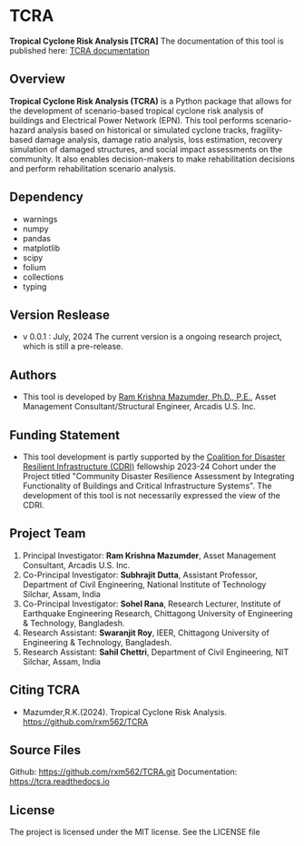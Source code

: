 # TCRA
**Tropical Cyclone Risk Analysis [TCRA]** 
The documentation of this tool is published here: [TCRA documentation](https://tcra.readthedocs.io)


Overview
--------
**Tropical Cyclone Risk Analysis (TCRA)** is a Python package that allows for the development of scenario-based tropical cyclone risk analysis of buildings and Electrical Power Network (EPN). This tool performs scenario-hazard analysis based on historical or simulated cyclone tracks, fragility-based damage analysis, damage ratio analysis, loss estimation, recovery simulation of damaged structures, and social impact assessments on the community. It also enables decision-makers to make rehabilitation decisions and perform rehabilitation scenario analysis.

Dependency
----------
* warnings
* numpy
* pandas
* matplotlib
* scipy
* folium
* collections
* typing

Version Reslease
-----------------
* v 0.0.1 : July, 2024
The current version is a ongoing research project, which is still a pre-release.

Authors
-----------------
* This tool is developed by [Ram Krishna Mazumder, Ph.D., P.E.](https://rxm562.github.io/), Asset Management Consultant/Structural Engineer, Arcadis U.S. Inc.

Funding Statement
----------------------
* This tool development is partly supported by the [Coalition for Disaster Resilient Infrastructure (CDRI)](https://www.cdri.world/) fellowship 2023-24 Cohort under the Project titled "Community Disaster Resilience Assessment by Integrating Functionality of Buildings and Critical Infrastructure Systems". The development of this tool is not necessarily expressed the view of the CDRI.


Project Team
-----------------
1. Principal Investigator: **Ram Krishna Mazumder**, Asset Management Consultant, Arcadis U.S. Inc.
2. Co-Principal Investigator: **Subhrajit Dutta**, Assistant Professor, Department of Civil Engineering, National Institute of Technology Silchar, Assam, India
3. Co-Principal Investigator: **Sohel Rana**, Research Lecturer, Institute of Earthquake Engineering Research, Chittagong University of Engineering & Technology, Bangladesh.
4. Research Assistant: **Swaranjit Roy**, IEER, Chittagong University of Engineering & Technology, Bangladesh.
5. Research Assistant: **Sahil Chettri**, Department of Civil Engineering, NIT Silchar, Assam, India

Citing TCRA
-----------------
* Mazumder,R.K.(2024). Tropical Cyclone Risk Analysis. https://github.com/rxm562/TCRA


Source Files
-------------------------------
Github: https://github.com/rxm562/TCRA.git
Documentation: https://tcra.readthedocs.io

License
-----------------
The project is licensed under the MIT license. See the LICENSE file

